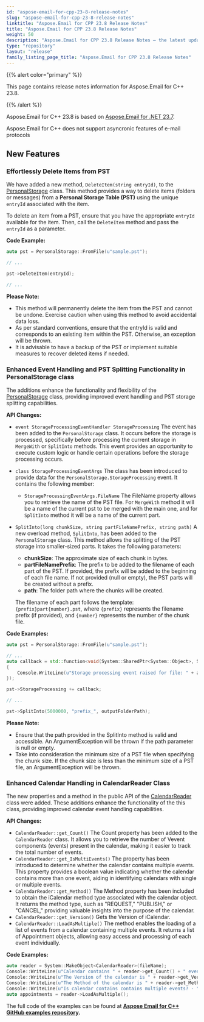 ```yaml
---
id: "aspose-email-for-cpp-23-8-release-notes"
slug: "aspose-email-for-cpp-23-8-release-notes"
linktitle: "Aspose.Email for CPP 23.8 Release Notes"
title: "Aspose.Email for CPP 23.8 Release Notes"
weight: 50
description: "Aspose.Email for CPP 23.8 Release Notes – the latest updates and fixes."
type: "repository"
layout: "release"
family_listing_page_title: "Aspose.Email for CPP 23.8 Release Notes"
---
```


{{% alert color="primary" %}}

This page contains release notes information for Aspose.Email for C++ 23.8.

{{% /alert %}}

Aspose.Email for C++ 23.8 is based on [Aspose.Email for .NET 23.7](/email/net/release-notes/2023/aspose-email-for-net-23-7-release-notes/).

Aspose.Email for C++ does not support asyncronic features of e-mail protocols

## **New Features**

### **Effortlessly Delete Items from PST**

We have added a new method, `DeleteItem(string entryId)`, to the [PersonalStorage](https://reference.aspose.com/email/net/aspose.email.storage.pst/personalstorage/) class. This method provides a way to delete items (folders or messages) from a **Personal Storage Table (PST)** using the unique `entryId` associated with the item.

To delete an item from a PST, ensure that you have the appropriate `entryId` available for the item. Then, call the `DeleteItem` method and pass the `entryId` as a parameter.

**Code Example:**

```cpp
auto pst = PersonalStorage::FromFile(u"sample.pst");

// ...

pst->DeleteItem(entryId);

// ...
```

**Please Note:**

- This method will permanently delete the item from the PST and cannot be undone. Exercise caution when using this method to avoid accidental data loss.
- As per standard conventions, ensure that the entryId is valid and corresponds to an existing item within the PST. Otherwise, an exception will be thrown.
- It is advisable to have a backup of the PST or implement suitable measures to recover deleted items if needed.

### **Enhanced Event Handling and PST Splitting Functionality in PersonalStorage class**

The additions enhance the functionality and flexibility of the [PersonalStorage](https://reference.aspose.com/email/net/aspose.email.storage.pst/personalstorage/) class, providing improved event handling and PST storage splitting capabilities.

**API Changes:**

- `event StorageProcessingEventHandler StorageProcessing`
  The event has been added to the `PersonalStorage` class. It occurs before the storage is processed, specifically before processing the current storage in `MergeWith` or `SplitInto` methods. This event provides an opportunity to execute custom logic or handle certain operations before the storage processing occurs.
- `class StorageProcessingEventArgs`
  The class has been introduced to provide data for the `PersonalStorage.StorageProcessing` event. It contains the following member:
  - `StorageProcessingEventArgs.FileName`
    The FileName property allows you to retrieve the name of the PST file. For `MergeWith` method it will be a name of the current pst to be merged with the main one, and for `SplitInto` method it will be a name of the current part.
- `SplitInto(long chunkSize, string partFileNamePrefix, string path)`
  A new overload method, `SplitInto`, has been added to the `PersonalStorage` class. This method allows the splitting of the PST storage into smaller-sized parts. It takes the following parameters:
  - **chunkSize**: The approximate size of each chunk in bytes.
  - **partFileNamePrefix**: The prefix to be added to the filename of each part of the PST. If provided, the prefix will be added to the beginning of each file name. If not provided (null or empty), the PST parts will be created without a prefix.
  - **path**: The folder path where the chunks will be created.

  The filename of each part follows the template: `{prefix}part{number}.pst`, where `{prefix}` represents the filename prefix (if provided), and `{number}` represents the number of the chunk file.

**Code Examples:**

```cpp
auto pst = PersonalStorage::FromFile(u"sample.pst");

// ...
auto callback = std::function<void(System::SharedPtr<System::Object>, System::SharedPtr<StorageProcessingEventArgs>>([](System::SharedPtr<System::Object> sender, System::SharedPtr<StorageProcessingEventArgs> args))
{
    Console.WriteLine(u"Storage processing event raised for file: " + args->get_FileName());
});

pst->StorageProcessing += callback;

// ...

pst->SplitInto(5000000, "prefix_", outputFolderPath);
```

**Please Note:**

- Ensure that the path provided in the SplitInto method is valid and accessible. An ArgumentException will be thrown if the path parameter is null or empty.
- Take into consideration the minimum size of a PST file when specifying the chunk size. If the chunk size is less than the minimum size of a PST file, an ArgumentException will be thrown.

### **Enhanced Calendar Handling in CalendarReader Class**

The new properties and a method in the public API of the [CalendarReader](https://reference.aspose.com/email/net/aspose.email.calendar/calendarreader/) class were added. These additions enhance the functionality of the this class, providing improved calendar event handling capabilities.

**API Changes:**

- `CalendarReader::get_Count()`
  The Count property has been added to the `CalendarReader` class. It allows you to retrieve the number of Vevent components (events) present in the calendar, making it easier to track the total number of events.
- `CalendarReader::get_IsMultiEvents()`
  The property has been introduced to determine whether the calendar contains multiple events. This property provides a boolean value indicating whether the calendar contains more than one event, aiding in identifying calendars with single or multiple events.
- `CalendarReader::get_Method()`
  The Method property has been included to obtain the iCalendar method type associated with the calendar object. It returns the method type, such as "REQUEST," "PUBLISH," or "CANCEL," providing valuable insights into the purpose of the calendar.
- `CalendarReader::get_Version()`
  Gets the Version of iCalendar.
- `CalendarReader::LoadAsMultiple()`
  The method enables the loading of a list of events from a calendar containing multiple events. It returns a list of Appointment objects, allowing easy access and processing of each event individually.

**Code Examples:**

```cpp
auto reader = System::MakeObject<CalendarReader>(fileName);
Console::WriteLine(u"Calendar contains " + reader->get_Count() + " events");
Console::WriteLine(u"The Version of the calendar is " + reader->get_Version());
Console::WriteLine(u"The Method of the calendar is " + reader->get_Method());
Console::WriteLine(u"Is calendar contains contains multiple events? - " + reader->get_IsMultiEvents());
auto appointments = reader->LoadAsMultiple();
```


The full code of the examples can be found at **[Aspose Email for C++ GitHub examples repository](https://github.com/aspose-email/Aspose.Email-for-C).**
